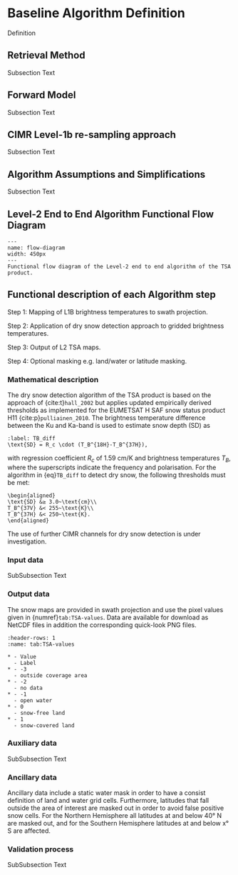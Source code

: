 # Baseline Algorithm Definition

Definition

## Retrieval Method

Subsection Text


## Forward Model

Subsection Text


## CIMR Level-1b re-sampling approach

Subsection Text


## Algorithm Assumptions and Simplifications

Subsection Text

## Level-2 End to End Algorithm Functional Flow Diagram

```{figure} ./figures/L2-algorithm.png
--- 
name: flow-diagram
width: 450px
---
Functional flow diagram of the Level-2 end to end algorithm of the TSA product.
```

## Functional description of each Algorithm step

Step 1: Mapping of L1B brightness temperatures to swath projection.

Step 2: Application of dry snow detection approach to gridded brightness temperatures.

Step 3: Output of L2 TSA maps.

Step 4: Optional masking e.g. land/water or latitude masking.

### Mathematical description

The dry snow detection algorithm of the TSA product is based on the approach of {cite:t}`hall_2002` but applies updated empirically derived thresholds as implemented for the EUMETSAT H SAF snow status product H11 {cite:p}`pulliainen_2010`. The brightness temperature difference between the Ku and Ka-band is used to estimate snow depth (SD) as

```{math}
:label: TB_diff
\text{SD} = R_c \cdot (T_B^{18H}-T_B^{37H}),
```

with regression coefficient $R_c$ of 1.59 cm/K and brightness temperatures $T_B$, where the superscripts indicate the frequency and polarisation.
For the algorithm in {eq}`TB_diff` to detect dry snow, the following thresholds must be met:

```{math}
\begin{aligned}
\text{SD} &≥ 3.0~\text{cm}\\
T_B^{37V} &< 255~\text{K}\\
T_B^{37H} &< 250~\text{K}.
\end{aligned}
```

The use of further CIMR channels for dry snow detection is under investigation.

### Input data

SubSubsection Text

### Output data

The snow maps are provided in swath projection and use the pixel values given in {numref}`tab:TSA-values`. Data are available for download as NetCDF files in addition the corresponding quick-look PNG files.

```{list-table} Snow map values
:header-rows: 1
:name: tab:TSA-values

* - Value
  - Label
* - -3
  - outside coverage area
* - -2
  - no data
* - -1
  - open water
* - 0
  - snow-free land
* - 1
  - snow-covered land
```

### Auxiliary data

SubSubsection Text

### Ancillary data

Ancillary data include a static water mask in order to have a consist definition of land and water grid cells. Furthermore, latitudes that fall outside the area of interest are masked out in order to avoid false positive snow cells. For the Northern Hemisphere all latitudes at and below 40° N are masked out, and for the Southern Hemisphere latitudes at and below x° S are affected. 

### Validation process

SubSubsection Text


